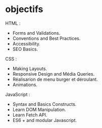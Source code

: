 # objectifs

HTML : 

 - Forms and Validations.
 - Conventions and Best Practices.
 - Accessibility.
 - SEO Basics.

CSS :

- Making Layouts.
- Responsive Design and Média Queries.
- Réalisarion de menu burger et déroulant.
- Animations.


JavaScript : 

- Syntax and Basics Constructs.
- Learn DOM Manipulation.
- Learn Fetch API.
- ES6 + and modular Javascript.
 
